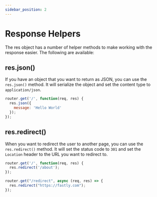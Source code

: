 ```yaml
---
sidebar_position: 2
---
```


# Response Helpers

The res object has a number of helper methods to make working with the response easier. The following are available:

## res.json()

If you have an object that you want to return as JSON, you can use the `res.json()` method. It will serialize the object and set the content type to `application/json`.

```javascript
router.get('/', function(req, res) {
  res.json({
    message: 'Hello World'
  });
});
```

## res.redirect()

When you want to redirect the user to another page, you can use the `res.redirect()` method. It will set the status code to `301` and set the `Location` header to the URL you want to redirect to.

```javascript
router.get('/', function(req, res) {
  res.redirect('/about');
});
```

```javascript
router.get("/redirect", async (req, res) => {
  res.redirect("https://fastly.com");
});
```